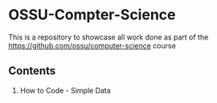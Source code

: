 # OSSU-Compter-Science
This is a repository to showcase all work done as part of the https://github.com/ossu/computer-science course

## Contents
1. How to Code - Simple Data
